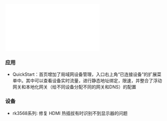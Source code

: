 <iframe src="//player.bilibili.com/player.html?isOutside=true&aid=114930372054304&bvid=BV1Cd8EzQEKT&cid=31335515763&p=1&autoplay=0" scrolling="no" border="0" frameborder="no" framespacing="0" allowfullscreen="true"></iframe>

### 应用
*  QuickStart：首页增加了局域网设备管理，入口右上角“已连接设备”的扩展菜单中。其中可以查看设备实时流量，进行静态地址绑定，限速，并整合了浮动网关和本地化网关（给不同设备分配不同的网关和DNS）的配置

### 设备

* rk3568系列: 修复 HDMI 热插拔有时识别不到显示器的问题

